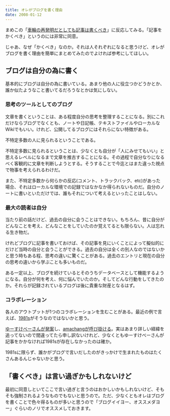 ```yaml
---
title: オレがブログを書く理由
date: 2008-01-12
---
```

まめこの「<a href="http://blog.woopsdez.jp/2008/01/post_294.php">車輪の再発明だとしても記事は書くべき</a>」に反応してみる。「記事をかくべき」というのには非常に同意。

じゃあ、なぜ「かくべき」なのか。それは人それぞれになると思うけど、オレがブログを書く理由を簡単にまとめてみたのでよければ参考にしてほしい。

<h2>ブログは自分の為に書く</h2>
基本的にブログは自分の為に書いている。あまり他の人に役立つかどうかとか、誰か似たようなこと書いてるだろうなとかは気にしない。

<h3>思考のツールとしてのブログ</h3>
文章を書くということは、ある程度自分の思考を整理することになる。別にこれだけならブログでなくとも、ノートや日記帳、テキストファイルやローカルなWikiでもいい。けれど、公開してるブログにはそれらにない特徴がある。

不特定多数の人に見られるということである。

不特定多数に見られるということは、少なくとも自分が「人にみせてもいい」と思えるレベルになるまで文章を推古することになる。その過程で自分なりになるべく客観的に文章を判断しようとする。そうすることで今迄とはまた違った視点で物事を考えられるわけだ。

また、不特定多数から何らかの反応(コメント、トラックバック、etc)があった場合、それはローカルな環境での記録ではなかなか得られないものだ。自分のノートに書いといただけでは、誰もそれについて考えるといったことはしない。

<h3>最大の読者は自分</h3>
当たり前の話だけど、過去の自分に会うことはできない。もちろん、昔に自分がどんなことを考え、どんなことをしていたのか覚えてるとも限らない。人は忘れる生き物だ。

けれどブログに記事を書いておけば、その記事を見にいくことによって擬似的にだけど当時の自分と会うことができる。過去の自分は全くの別人なのではないかと思う時もある程、思考の違いに驚くことがある。過去のエントリと現在の自分の思考の違いから学ぶことも多いものだ。

ある一定以上、ブログを続けているとそのうちデータベースとして機能するようになる。自分が何を考え、何に悩んでいたのか。そしてどんな行動をしてきたのか。それらが記録されているブログは後に貴重な財産となるはず。

<h3>コラボレーション</h3>
各人のアウトプットが1つのコラボレーションを生むことがある。最近の例で言えば、<a href="http://born1981.g.hatena.ne.jp/">1981s</a>がそうなのではないかと思う。

<a href="http://d.hatena.ne.jp/kamawada/20071128/1196228938">ゆーすけべーさんが発案</a>し、<a href="http://d.hatena.ne.jp/amachang/20071128/1196241194">amachangが呼び掛ける</a>。実はあまり詳しい経緯を追ってないので間違ってたら申し訳ないけれど、少なくともゆーすけべーさんが記事をかかなければ1981sが存在しなかったのは確か。

1981sに限らず、誰かがブログで言いだしたのがきっかけで生まれたものはたくさんあるんじゃないかと思う。

<h2>「書くべき」は言い過ぎかもしれないけど</h2>
最初に同意しといてここで言い過ぎと言うのはおかしいかもしれないけど、そもそも強制されるようなものでもないと思うので。ただ、少なくともオレはブログを書くことで色々得るものが多いと思うので「ブログイイヨー、オススメダヨー」ぐらいのノリでオススメしておきます。